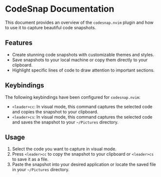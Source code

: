 # CodeSnap Documentation

This document provides an overview of the `codesnap.nvim` plugin and how to use it to capture beautiful code snapshots.

## Features

-   Create stunning code snapshots with customizable themes and styles.
-   Save snapshots to your local machine or copy them directly to your clipboard.
-   Highlight specific lines of code to draw attention to important sections.

## Keybindings

The following keybindings have been configured for `codesnap.nvim`:

-   `<leader>cc`: In visual mode, this command captures the selected code and copies the snapshot to your clipboard.
-   `<leader>cs`: In visual mode, this command captures the selected code and saves the snapshot to your `~/Pictures` directory.

## Usage

1.  Select the code you want to capture in visual mode.
2.  Press `<leader>cc` to copy the snapshot to your clipboard or `<leader>cs` to save it as a file.
3.  Paste the snapshot into your desired application or locate the saved file in your `~/Pictures` directory.
